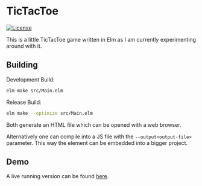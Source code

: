 # TicTacToe

[![License](https://img.shields.io/badge/license-MIT-green.svg)](https://github.com/Drako/TicTacToe/blob/master/LICENSE)

This is a little TicTacToe game written in Elm as I am currently experimenting around with it.

## Building

Development Build:
```bash
elm make src/Main.elm
```

Release Build:
```bash
elm make --optimize src/Main.elm
```

Both generate an HTML file which can be opened with a web browser.

Alternatively one can compile into a JS file with the `--output<output-file>` parameter.
This way the element can be embedded into a bigger project.

## Demo

A live running version can be found [here](https://playground.drako.guru/TicTacToe/).

